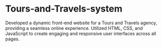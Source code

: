 # Tours-and-Travels-system
Developed a dynamic front-end website for a Tours and Travels agency, providing a seamless online experience. Utilized HTML, CSS, and JavaScript to create engaging and responsive user interfaces across all pages.                     
